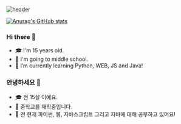 ![header](https://capsule-render.vercel.app/api?type=wave&color=auto&height=300&section=header&text=Nok0714&fontSize=90)

[![Anurag's GitHub stats](https://github-readme-stats.vercel.app/api?username=nok0714)](https://github.com/anuraghazra/github-readme-stats)

### Hi there 👋

- 🎓 I'm 15 years old.
- 🔭 I'm going to middle school.
- 🌱 I’m currently learning Python, WEB, JS and Java!

### 안녕하세요 👋

- 🎓 전 15살 이예요.
- 🔭 중학교를 재학중입니다.
- 🌱 전 현재 파이썬, 웹, 자바스크립트 그리고 자바에 대해 공부하고 있어요!

